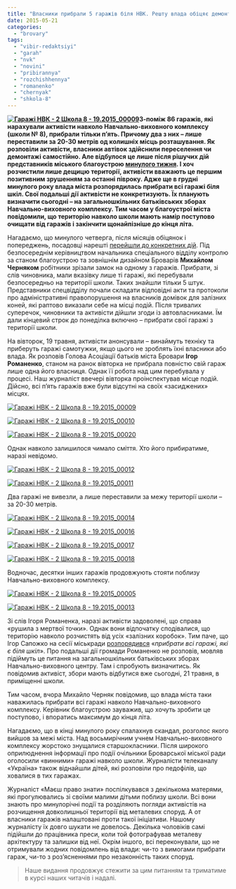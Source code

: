 ```yaml
---
title: "Власники прибрали 5 гаражів біля НВК. Решту влада обіцяє демонтувати до кінця літа"
date: 2015-05-21
categories: 
  - "brovary"
tags: 
  - "vibir-redaktsiyi"
  - "garah"
  - "nvk"
  - "novini"
  - "pribirannya"
  - "rozchishhennya"
  - "romanenko"
  - "chernyak"
  - "shkola-8"
---
```


**[![Гаражі НВК - 2 Школа 8 - 19.2015_00009](https://mpz.brovary.org/wp-content/uploads/2015/05/Garazhi-NVK-2-SHkola-8-19.2015_00009.jpg)](https://mpz.brovary.org/wp-content/uploads/2015/05/Garazhi-NVK-2-SHkola-8-19.2015_00009.jpg)З-поміж 86 гаражів, які нарахували активісти навколо Навчально-виховного комплексу (школи № 8), прибрали тільки п’ять. Причому два з них – лише переставили за 20-30 метрів од колишніх місць розташування. Як розповіли активісти, власники автівок здійснили переселення чи демонтажі самостійно. Але відбулося це лише після рішучих дій представників міського благоустрою [минулого тижня](https://mpz.brovary.org/chistiy-chetver-ne-vdavsya-demontazh-nezakonnih-garazhiv-bilya-nvk-znovu-perenesli/). І хоч розчистили лише дещицю території, активісти вважають це першим позитивним зрушенням за останні півроку. Адже ще в грудні минулого року влада міста розпорядилась прибрати всі гаражі біля шкіл. Свої подальші дії активісти не конкретизують. Їх планують визначити сьогодні – на загальношкільних батьківських зборах Навчально-виховного комплексу. Тим часом у благоустрої міста повідомили, що територію навколо школи мають намір поступово очищати від гаражів і закінчити щонайпізніше до кінця літа.**

Нагадаємо, що минулого четверга, після місяців обіцянок і попереджень, посадовці нарешті [перейшли до конкретних дій](https://mpz.brovary.org/chistiy-chetver-ne-vdavsya-demontazh-nezakonnih-garazhiv-bilya-nvk-znovu-perenesli/). Під безпосереднім керівництвом начальника спеціального відділу контролю за станом благоустрою та зовнішнім дизайном Броварів **Михайлом Черняком** робітники зрізали замок на одному з гаражів. Прибрати, зі слів чиновника, мали вказівку лише ті гаражі, які перебували безпосередньо на території школи. Таких знайшли тільки 5 штук. Представники спецвідділу почали складати відповідні акти та протоколи про адміністративні правопорушення на власників домівок для залізних коней, які раптово виказали себе на місці подій. Після тривалих суперечок, чиновники та активісти дійшли згоди із автовласниками. Їм дали кінцевий строк до понеділка включно – прибрати свої гаражі з території школи.

На вівторок, 19 травня, активісти анонсували – винаймуть техніку та приберуть гаражі самотужки, якщо цього не зроблять їхні власники або влада. Як розповів Голова Асоціації батьків міста Бровари **Ігор Романенко**, станом на ранок вівторка не прибрала повністю свій гараж лише одна його власниця. Однак її робота над цим перебувала у процесі. Наш журналіст ввечері вівторка проінспектував місце подій. Дійсно, всі п’ять гаражів вже були відсутні на своїх «засиджених» місцях.

[![Гаражі НВК - 2 Школа 8 - 19.2015_00009](https://mpz.brovary.org/wp-content/uploads/2015/05/Garazhi-NVK-2-SHkola-8-19.2015_00009.jpg)](https://mpz.brovary.org/wp-content/uploads/2015/05/Garazhi-NVK-2-SHkola-8-19.2015_00009.jpg)

[![Гаражі НВК - 2 Школа 8 - 19.2015_00010](https://mpz.brovary.org/wp-content/uploads/2015/05/Garazhi-NVK-2-SHkola-8-19.2015_00010.jpg)](https://mpz.brovary.org/wp-content/uploads/2015/05/Garazhi-NVK-2-SHkola-8-19.2015_00010.jpg)

[![Гаражі НВК - 2 Школа 8 - 19.2015_00020](https://mpz.brovary.org/wp-content/uploads/2015/05/Garazhi-NVK-2-SHkola-8-19.2015_00020.jpg)](https://mpz.brovary.org/wp-content/uploads/2015/05/Garazhi-NVK-2-SHkola-8-19.2015_00020.jpg)

Однак навколо залишилося чимало сміття. Хто його прибиратиме, наразі невідомо.

[![Гаражі НВК - 2 Школа 8 - 19.2015_00012](https://mpz.brovary.org/wp-content/uploads/2015/05/Garazhi-NVK-2-SHkola-8-19.2015_00012.jpg)](https://mpz.brovary.org/wp-content/uploads/2015/05/Garazhi-NVK-2-SHkola-8-19.2015_00012.jpg)

[![Гаражі НВК - 2 Школа 8 - 19.2015_00011](https://mpz.brovary.org/wp-content/uploads/2015/05/Garazhi-NVK-2-SHkola-8-19.2015_00011.jpg)](https://mpz.brovary.org/wp-content/uploads/2015/05/Garazhi-NVK-2-SHkola-8-19.2015_00011.jpg)

Два гаражі не вивезли, а лише переставили за межу території школи – за 20-30 метрів.

[![Гаражі НВК - 2 Школа 8 - 19.2015_00014](https://mpz.brovary.org/wp-content/uploads/2015/05/Garazhi-NVK-2-SHkola-8-19.2015_00014.jpg)](https://mpz.brovary.org/wp-content/uploads/2015/05/Garazhi-NVK-2-SHkola-8-19.2015_00014.jpg)

[![Гаражі НВК - 2 Школа 8 - 19.2015_00016](https://mpz.brovary.org/wp-content/uploads/2015/05/Garazhi-NVK-2-SHkola-8-19.2015_00016.jpg)](https://mpz.brovary.org/wp-content/uploads/2015/05/Garazhi-NVK-2-SHkola-8-19.2015_00016.jpg)

[![Гаражі НВК - 2 Школа 8 - 19.2015_00017](https://mpz.brovary.org/wp-content/uploads/2015/05/Garazhi-NVK-2-SHkola-8-19.2015_00017.jpg)](https://mpz.brovary.org/wp-content/uploads/2015/05/Garazhi-NVK-2-SHkola-8-19.2015_00017.jpg)

[![Гаражі НВК - 2 Школа 8 - 19.2015_00018](https://mpz.brovary.org/wp-content/uploads/2015/05/Garazhi-NVK-2-SHkola-8-19.2015_00018.jpg)](https://mpz.brovary.org/wp-content/uploads/2015/05/Garazhi-NVK-2-SHkola-8-19.2015_00018.jpg)

Водночас, десятки інших гаражів продовжують стояти поблизу Навчально-виховного комплексу.

[![Гаражі НВК - 2 Школа 8 - 19.2015_00005](https://mpz.brovary.org/wp-content/uploads/2015/05/Garazhi-NVK-2-SHkola-8-19.2015_00005.jpg)](https://mpz.brovary.org/wp-content/uploads/2015/05/Garazhi-NVK-2-SHkola-8-19.2015_00005.jpg)

[![Гаражі НВК - 2 Школа 8 - 19.2015_00013](https://mpz.brovary.org/wp-content/uploads/2015/05/Garazhi-NVK-2-SHkola-8-19.2015_00013.jpg)](https://mpz.brovary.org/wp-content/uploads/2015/05/Garazhi-NVK-2-SHkola-8-19.2015_00013.jpg)

Зі слів Ігоря Романенка, наразі активісти задоволені, що справа «рушила з мертвої точки». Однак вони відпочатку сподівалися, що територію навколо розчистять від усіх «залізних коробок». Тим паче, що Ігор Сапожко на сесії міськради [розпорядився](https://www.youtube.com/watch?v=IIR78s2y5Uo) «_прибрати всі гаражі, які є біля шкіл_». Про подальші дії громади Романенко не розповів, мовляв підіймуть це питання на загальношкільних батьківських зборах Навчально-виховного центру. Там і спробують визначитись. Як повідомив активіст, збори мають відбутися вже сьогодні, 21 травня, в приміщенні школи.

Тим часом, вчора Михайло Черняк повідомив, що влада міста таки наважилась прибрати всі гаражі навколо Навчально-виховного комплексу. Керівник благоустрою зауважив, що хочуть зробити це поступово, і впоратись максимум до кінця літа.

Нагадаємо, що в кінці минулого року спалахнув скандал, розголос якого вийшов за межі міста. Над восьмирічним учнем Навчально-виховного комплексу жорстоко знущалися старшокласники. Після широкого оприлюднення інформації про події очільники Броварської міської ради оголосили «винними» гаражі навколо школи. Журналісти телеканалу «Україна» також віднайшли дітей, які розповіли про педофілів, що ховалися в тих гаражах.

Журналіст «Маєш право знати» поспілкувався з декількома матерями, які прогулювались зі своїми малими дітьми поблизу школи. Всі вони знають про минулорічні події та розділяють погляди активістів на розчищення довколишньої території від металевих споруд. А от власники гаражів налаштовані проти такої ініціативи. Нашому журналісту їх довго шукати не довелось. Декілька чоловіків самі підійшли до працівника преси, коли той фотографував металеву архітектуру та залишки від неї. Окрім іншого, всі переконували, що не отримували жодних повідомлень від влади: чи-то з вимогами прибрати гараж, чи-то з роз’ясненнями про незаконність таких споруд.

> Наше видання продовжує стежити за цим питанням та триматиме в курсі наших читачів і надалі.
